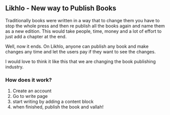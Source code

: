 ## Likhlo - New way to Publish Books

Traditionally books were written in a way that to change them you have to stop the whole press and then re publish all the books again and name them as a new edition. This would take people, time, money and a lot of effort to just add a chapter at the end.

Well, now it ends. On Likhlo, anyone can publish any book and make changes any time and let the users pay if they want to see the changes.

I would love to think it like this that we are changing the book publishing industry.

### How does it work?

1. Create an account
2. Go to write page
3. start writing by adding a content block
4. when finished, publish the book and vallah!
